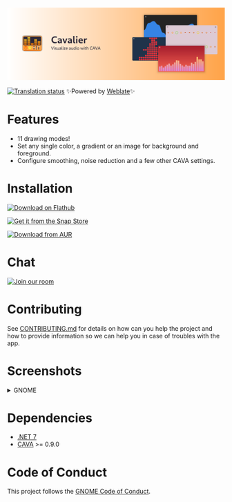 ![](NickvisionCavalier.Shared/Resources/banner.png)

 [![Translation status](https://hosted.weblate.org/widgets/nickvision-cavalier/-/app/svg-badge.svg)](https://hosted.weblate.org/engage/nickvision-cavalier/) ✨Powered by [Weblate](https://weblate.org/en/)✨

# Features

* 11 drawing modes!
* Set any single color, a gradient or an image for background and foreground.
* Configure smoothing, noise reduction and a few other CAVA settings.

# Installation

<a href='https://flathub.org/apps/org.nickvision.cavalier'><img width='140' alt='Download on Flathub' src='https://flathub.org/assets/badges/flathub-badge-en.png'/></a>

<a href="https://snapcraft.io/cavalier"><img width='140' alt="Get it from the Snap Store" src="https://snapcraft.io/static/images/badges/en/snap-store-black.svg"/></a>

<a href="https://aur.archlinux.org/packages/cavalier"><img width='140' alt="Download from AUR" src="https://aur.archlinux.org/static/css/archnavbar/aurlogo.png"/></a>

# Chat
<a href='https://matrix.to/#/#nickvision:matrix.org'><img width='140' alt='Join our room' src='https://user-images.githubusercontent.com/17648453/196094077-c896527d-af6d-4b43-a5d8-e34a00ffd8f6.png'/></a>

# Contributing

See [CONTRIBUTING.md](CONTRIBUTING.md) for details on how can you help the project and how to provide information so we can help you in case of troubles with the app.

# Screenshots

<details>
 <summary>GNOME</summary>

 ![GNOMEDefault](NickvisionCavalier.GNOME/Screenshots/Default.png)
 ![GNOMEBars](NickvisionCavalier.GNOME/Screenshots/Bars.png)
 ![GNOMESpine](NickvisionCavalier.GNOME/Screenshots/Spine.png)
 ![GNOMELevels](NickvisionCavalier.GNOME/Screenshots/Levels.png)
</details>

# Dependencies
- [.NET 7](https://dotnet.microsoft.com/en-us/)
- [CAVA](https://github.com/karlstav/cava/) >= 0.9.0

# Code of Conduct

This project follows the [GNOME Code of Conduct](https://wiki.gnome.org/Foundation/CodeOfConduct).
